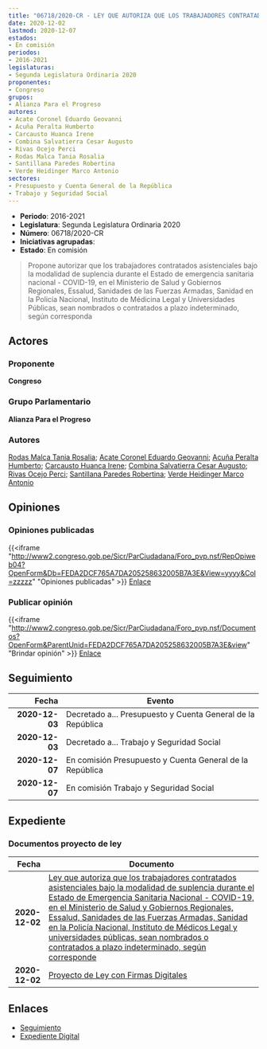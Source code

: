 ```yaml
---
title: "06718/2020-CR - LEY QUE AUTORIZA QUE LOS TRABAJADORES CONTRATADOS ASISTENCIALES BAJO LA MODALIDAD DE SUPLENCIA DURANTE EL ESTADO DE EMERGENCIA SANITARIA NACIONAL - COVID-19, EN EL MINISTERIO DE SALUD Y GOBIERNOS REGIONALES, ESSALUD, SANIDADES DE LAS FUERZAS ARMADAS, SANIDAD DE LA POLICÍA NACIONAL, INSTITUTO DE MEDICINA LEGAL Y UNIVERSIDADES PÚBLICAS, SEAN NOMBREDOS O CONTRATOS A PLAZO INDETERMINADOS, SEGÚN CORRESPONDA"
date: 2020-12-02
lastmod: 2020-12-07
estados:
- En comisión
periodos:
- 2016-2021
legislaturas:
- Segunda Legislatura Ordinaria 2020
proponentes:
- Congreso
grupos:
- Alianza Para el Progreso
autores:
- Acate Coronel Eduardo Geovanni
- Acuña Peralta Humberto
- Carcausto Huanca Irene
- Combina Salvatierra Cesar Augusto
- Rivas Ocejo Perci
- Rodas Malca Tania Rosalia
- Santillana Paredes Robertina
- Verde Heidinger Marco Antonio
sectores:
- Presupuesto y Cuenta General de la República
- Trabajo y Seguridad Social
---
```

- **Periodo**: 2016-2021
- **Legislatura**: Segunda Legislatura Ordinaria 2020
- **Número**: 06718/2020-CR
- **Iniciativas agrupadas**: 
- **Estado**: En comisión

> Propone autorizar que los trabajadores contratados asistenciales bajo la modalidad de suplencia durante el Estado de emergencia sanitaria nacional - COVID-19, en el Ministerio de Salud y Gobiernos Regionales, Essalud, Sanidades de las Fuerzas Armadas, Sanidad en la Policía Nacional, Instituto de Médicina Legal y Universidades Públicas, sean nombrados o contratados a plazo indeterminado, según corresponda


## Actores

### Proponente

**Congreso**

### Grupo Parlamentario

**Alianza Para el Progreso**

### Autores

[Rodas Malca Tania Rosalia](mailto:mailto:trodas@congreso.gob.pe); [Acate Coronel Eduardo Geovanni](mailto:mailto:eacate@congreso.gob.pe); [Acuña Peralta Humberto](mailto:mailto:hacuna@congreso.gob.pe); [Carcausto Huanca Irene](mailto:mailto:icarcausto@congreso.gob.pe); [Combina Salvatierra Cesar Augusto](mailto:mailto:ccombina@congreso.gob.pe); [Rivas Ocejo Perci](mailto:mailto:privas@congreso.gob.pe); [Santillana Paredes Robertina](mailto:mailto:rsantillana@congreso.gob.pe); [Verde Heidinger Marco Antonio](mailto:mailto:mverde@congreso.gob.pe)

## Opiniones

### Opiniones publicadas

{{<iframe "http://www2.congreso.gob.pe/Sicr/ParCiudadana/Foro_pvp.nsf/RepOpiweb04?OpenForm&Db=FEDA2DCF765A7DA205258632005B7A3E&View=yyyy&Col=zzzzz" "Opiniones publicadas" >}}
[Enlace](http://www2.congreso.gob.pe/Sicr/ParCiudadana/Foro_pvp.nsf/RepOpiweb04?OpenForm&Db=FEDA2DCF765A7DA205258632005B7A3E&View=yyyy&Col=zzzzz)

### Publicar opinión

{{<iframe "http://www2.congreso.gob.pe/Sicr/ParCiudadana/Foro_pvp.nsf/Documentos?OpenForm&ParentUnid=FEDA2DCF765A7DA205258632005B7A3E&view" "Brindar opinión" >}}
[Enlace](http://www2.congreso.gob.pe/Sicr/ParCiudadana/Foro_pvp.nsf/Documentos?OpenForm&ParentUnid=FEDA2DCF765A7DA205258632005B7A3E&view)


## Seguimiento

| Fecha | Evento |
|------:|--------|
| **2020-12-03** | Decretado a... Presupuesto y Cuenta General de la República |
| **2020-12-03** | Decretado a... Trabajo y Seguridad Social |
| **2020-12-07** | En comisión Presupuesto y Cuenta General de la República |
| **2020-12-07** | En comisión Trabajo y Seguridad Social |

## Expediente

### Documentos proyecto de ley

| Fecha | Documento |
|------:|-----------|
| **2020-12-02** | [Ley que autoriza que los trabajadores contratados asistenciales bajo la modalidad de suplencia durante el Estado de Emergencia Sanitaria Nacional - COVID-19, en el Ministerio de Salud y Gobiernos Regionales, Essalud, Sanidades de las Fuerzas Armadas, Sanidad en la Policía Nacional, Instituto de Médicos Legal y universidades públicas, sean nombrados o contratados a plazo indeterminado, según corresponde](https://leyes.congreso.gob.pe/Documentos/2016_2021/Proyectos_de_Ley_y_de_Resoluciones_Legislativas/PL06718-20201202.pdf) |
| **2020-12-02** | [Proyecto de Ley con Firmas Digitales](https://leyes.congreso.gob.pe/Documentos/2016_2021/Proyectos_de_Ley_y_de_Resoluciones_Legislativas/Proyectos_Firmas_digitales/PL06718.pdf) |

## Enlaces

- [Seguimiento](http://www2.congreso.gob.pe/Sicr/TraDocEstProc/CLProLey2016.nsf/f7fff46988ca05b1052578e100829cc7/ba6f274cfe85bfc905258632006a9c0b?OpenDocument)
- [Expediente Digital](http://www2.congreso.gob.pe/Sicr/TraDocEstProc/Expvirt_2011.nsf/visbusqptramdoc1621/06718?opendocument)

